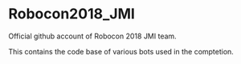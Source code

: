 # Robocon2018_JMI
Official github account of Robocon 2018 JMI team.

<p>This contains the code base of various bots used in the comptetion.</p>
